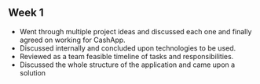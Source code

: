 ﻿##  Week 1

*   Went through multiple project ideas and discussed each one and finally agreed on working for CashApp.
*   Discussed internally and concluded upon technologies to be used.
*   Reviewed as a team feasible timeline of tasks and responsibilities.
*  Discussed the whole structure of the application and came upon a solution